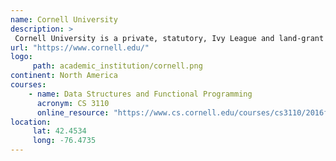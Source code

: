 ```yaml
---
name: Cornell University 
description: >
 Cornell University is a private, statutory, Ivy League and land-grant research university in Ithaca, New York. 
url: "https://www.cornell.edu/"
logo:
     path: academic_institution/cornell.png
continent: North America
courses:
    - name: Data Structures and Functional Programming 
      acronym: CS 3110
      online_resource: "https://www.cs.cornell.edu/courses/cs3110/2016fa/"
location:
     lat: 42.4534
     long: -76.4735
---
```

